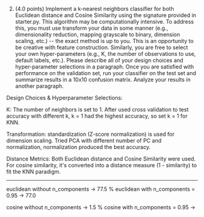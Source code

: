2. (4.0 points) Implement a k-nearest neighbors classifier for both Euclidean distance and
Cosine Similarity using the signature provided in starter.py. This algorithm may be
computationally intensive. To address this, you must use transform your data in some
manner (e.g., dimensionality reduction, mapping grayscale to binary, dimension scaling,
etc.) -- the exact method is up to you. This is an opportunity to be creative with feature
construction. Similarly, you are free to select your own hyper-parameters (e.g., K, the
number of observations to use, default labels, etc.). Please describe all of your design
choices and hyper-parameter selections in a paragraph. Once you are satisfied with
performance on the validation set, run your classifier on the test set and summarize results in
a 10x10 confusion matrix. Analyze your results in another paragraph.


Design Choices & Hyperparameter Selections:

K: The number of neighbors is set to 1. After used cross validation to test accuracy with different k, k = 1 had the highest accuracy, so set k = 1 for KNN.

Transformation: standardization (Z-score normalization) is used for dimension scaling. Tried PCA with different number of PC and normalization, normalization produced the best accuracy.

Distance Metrics: Both Euclidean distance and Cosine Similarity were used. For cosine similarity, it's converted into a distance measure (1 - similarity) to fit the KNN paradigm.

---------
euclidean without n_components -> 77.5 %
euclidean with n_components = 0.95 -> 77.0

cosine without n_components -> 1.5 %
cosine with n_components = 0.95 -> 

